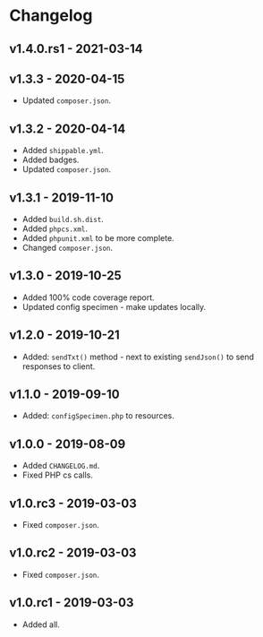 # Changelog

## v1.4.0.rs1 - 2021-03-14



## v1.3.3 - 2020-04-15

- Updated `composer.json`.

## v1.3.2 - 2020-04-14

- Added `shippable.yml`.
- Added badges.
- Updated `composer.json`.

## v1.3.1 - 2019-11-10

- Added `build.sh.dist`.
- Added `phpcs.xml`.
- Added `phpunit.xml` to be more complete.
- Changed `composer.json`.

## v1.3.0 - 2019-10-25

- Added 100% code coverage report.
- Updated config specimen - make updates locally.

## v1.2.0 - 2019-10-21

- Added: `sendTxt()` method - next to existing `sendJson()` to send responses to client.

## v1.1.0 - 2019-09-10

- Added: `configSpecimen.php` to resources.

## v1.0.0 - 2019-08-09

- Added `CHANGELOG.md`.
- Fixed PHP cs calls.

## v1.0.rc3 - 2019-03-03

- Fixed `composer.json`.

## v1.0.rc2 - 2019-03-03

- Fixed `composer.json`.

## v1.0.rc1 - 2019-03-03

- Added all.
